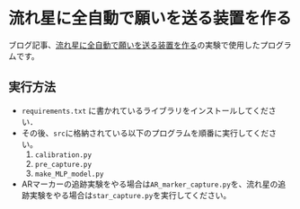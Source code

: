 # 流れ星に全自動で願いを送る装置を作る
ブログ記事、[流れ星に全自動で願いを送る装置を作る](https://blog.albert2005.co.jp/2022/02/28/shooting-star/)の実験で使用したプログラムです。

## 実行方法
- `requirements.txt` に書かれているライブラリをインストールしてください．
- その後、`src`に格納されている以下のプログラムを順番に実行してください。
    1. `calibration.py`
    2. `pre_capture.py`
    3. `make_MLP_model.py`
- ARマーカーの追跡実験をやる場合は`AR_marker_capture.py`を、流れ星の追跡実験をやる場合は`star_capture.py`を実行してください。